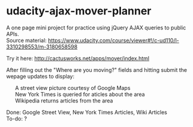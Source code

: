 # udacity-ajax-mover-planner
A one page mini project for practice using jQuery AJAX queries to public APIs.<br>
Source material: https://www.udacity.com/course/viewer#!/c-ud110/l-3310298553/m-3180658598

Try it here: <a href="http://cactusworks.net/apps/mover/index.html">http://cactusworks.net/apps/mover/index.html</a>

After filling out the  "Where are you moving?" fields and hitting submit the wepage updates to display: <br>
<ol>
  A street view picture courtesy of Google Maps <br>
  New York Times is queried for aticles about the area <br>
  Wikipedia returns articles from the area
</ol>

Done: Google Street View, New York Times Articles, Wiki Articles <br>
To-do: ?
